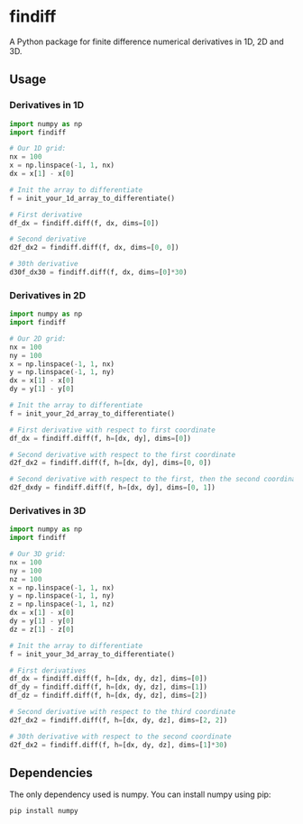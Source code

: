 # findiff
A Python package for finite difference numerical derivatives in 1D, 2D and 3D.

## Usage

### Derivatives in 1D

```python
import numpy as np
import findiff

# Our 1D grid:
nx = 100
x = np.linspace(-1, 1, nx)
dx = x[1] - x[0]

# Init the array to differentiate
f = init_your_1d_array_to_differentiate()

# First derivative
df_dx = findiff.diff(f, dx, dims=[0])

# Second derivative
d2f_dx2 = findiff.diff(f, dx, dims=[0, 0])

# 30th derivative
d30f_dx30 = findiff.diff(f, dx, dims=[0]*30)

```

### Derivatives in 2D

```python
import numpy as np
import findiff

# Our 2D grid:
nx = 100
ny = 100
x = np.linspace(-1, 1, nx)
y = np.linspace(-1, 1, ny)
dx = x[1] - x[0]
dy = y[1] - y[0] 

# Init the array to differentiate
f = init_your_2d_array_to_differentiate()

# First derivative with respect to first coordinate
df_dx = findiff.diff(f, h=[dx, dy], dims=[0])

# Second derivative with respect to the first coordinate
d2f_dx2 = findiff.diff(f, h=[dx, dy], dims=[0, 0])

# Second derivative with respect to the first, then the second coordinate
d2f_dxdy = findiff.diff(f, h=[dx, dy], dims=[0, 1])
```

### Derivatives in 3D

```python
import numpy as np
import findiff

# Our 3D grid:
nx = 100
ny = 100
nz = 100
x = np.linspace(-1, 1, nx)
y = np.linspace(-1, 1, ny)
z = np.linspace(-1, 1, nz)
dx = x[1] - x[0]
dy = y[1] - y[0] 
dz = z[1] - z[0] 

# Init the array to differentiate
f = init_your_3d_array_to_differentiate()

# First derivatives
df_dx = findiff.diff(f, h=[dx, dy, dz], dims=[0])
df_dy = findiff.diff(f, h=[dx, dy, dz], dims=[1])
df_dz = findiff.diff(f, h=[dx, dy, dz], dims=[2])

# Second derivative with respect to the third coordinate
d2f_dx2 = findiff.diff(f, h=[dx, dy, dz], dims=[2, 2])

# 30th derivative with respect to the second coordinate
d2f_dx2 = findiff.diff(f, h=[dx, dy, dz], dims=[1]*30)


```


## Dependencies

The only dependency used is numpy. You can install numpy using pip:

```
pip install numpy
```


